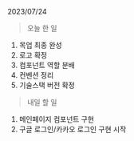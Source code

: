2023/07/24
> 오늘 한 일
1. 목업 최종 완성
2. 로고 확정
3. 컴포넌트 역할 분배
4. 컨벤션 정리
5. 기술스택 버전 확정

> 내일 할 일
1. 메인페이지 컴포넌트 구현
2. 구글 로그인/카카오 로그인 구현 시작